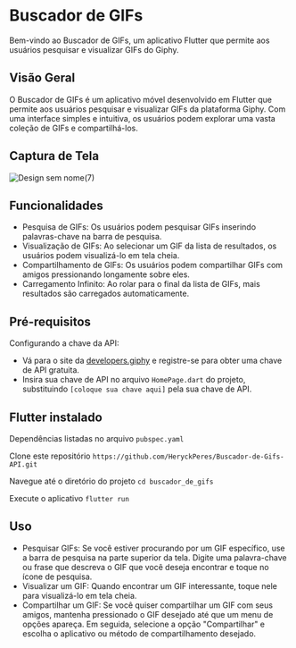 # Buscador de GIFs

Bem-vindo ao Buscador de GIFs, um aplicativo Flutter que permite aos usuários pesquisar e visualizar GIFs do Giphy.

## Visão Geral

O Buscador de GIFs é um aplicativo móvel desenvolvido em Flutter que permite aos usuários pesquisar e visualizar GIFs da plataforma Giphy. Com uma interface simples e intuitiva, os usuários podem explorar uma vasta coleção de GIFs e compartilhá-los.

## Captura de Tela



![Design sem nome(7)](https://github.com/HeryckPeres/Buscador-de-Gifs/assets/54678836/e54cd084-e363-4c5d-ba6c-9f7265108c04)


## Funcionalidades

- Pesquisa de GIFs: Os usuários podem pesquisar GIFs inserindo palavras-chave na barra de pesquisa.
- Visualização de GIFs: Ao selecionar um GIF da lista de resultados, os usuários podem visualizá-lo em tela cheia.
- Compartilhamento de GIFs: Os usuários podem compartilhar GIFs com amigos pressionando longamente sobre eles.
- Carregamento Infinito: Ao rolar para o final da lista de GIFs, mais resultados são carregados automaticamente.

## Pré-requisitos

Configurando a chave da API:

   - Vá para o site da [developers.giphy](https://developers.giphy.com/) e registre-se para obter uma chave de API gratuita.
   - Insira sua chave de API no arquivo `HomePage.dart` do projeto, substituindo `[coloque sua chave aqui]` pela sua chave de API.


## Flutter instalado
Dependências listadas no arquivo `pubspec.yaml`

Clone este repositório
`https://github.com/HeryckPeres/Buscador-de-Gifs-API.git`

Navegue até o diretório do projeto
`cd buscador_de_gifs`

Execute o aplicativo
`flutter run`

## Uso
- Pesquisar GIFs: Se você estiver procurando por um GIF específico, use a barra de pesquisa na parte superior da tela. Digite uma palavra-chave ou frase que descreva o GIF que você deseja encontrar e toque no ícone de pesquisa.
- Visualizar um GIF: Quando encontrar um GIF interessante, toque nele para visualizá-lo em tela cheia.
- Compartilhar um GIF: Se você quiser compartilhar um GIF com seus amigos, mantenha pressionado o GIF desejado até que um menu de opções apareça. Em seguida, selecione a opção "Compartilhar" e escolha o aplicativo ou método de compartilhamento desejado.
